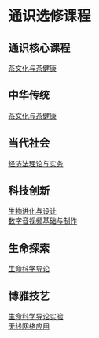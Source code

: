 # 通识选修课程

## 通识核心课程

[茶文化与茶健康](./tea_culture.md)

## 中华传统

[茶文化与茶健康](./tea_culture.md)

## 当代社会

[经济法理论与实务](./economic_law.md)

## 科技创新

[生物进化与设计](./bio_evolution_and_design/index.md)<br/>
[数字音视频基础与制作](./digital_audio_video.md)

## 生命探索

[生命科学导论](./life_science/index.md)

## 博雅技艺

[生命科学导论实验](./life_science_exp.md)<br/>
[无线网络应用](./wireless_network/index.md)